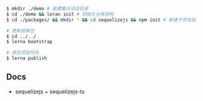 
```bash
$ mkdir ./demo # 新建集合项目目录
$ cd ./demo && leran init # 初始化仓库结构
$ cd ./packages/ && mkdir * && cd sequelizejs && npm init # 新建子项目目录，及实始化操作

# 更新依赖包
$ cd ../../
$ lerna bootstrap

# 提交项目代码
$ lerna publish
```

## Docs

- sequelizejs + sequelizejs-ts
